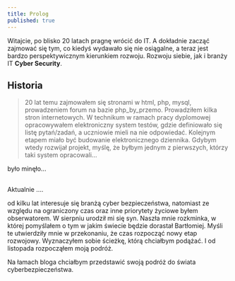 ```yaml
---
title: Prolog
published: true
---
```


Witajcie,
po blisko 20 latach pragnę wrócić do IT. A dokładnie zacząć zajmować się tym, co kiedyś wydawało się nie osiągalne, a teraz jest bardzo perspektywicznym kierunkiem rozwoju. Rozwoju siebie, jak i branży IT **Cyber Security**.

## [](#header-2)Historia
>20 lat temu zajmowałem się stronami w html, php, mysql, prowadzeniem forum na bazie php_by_przemo. Prowadziłem kilka stron internetowych. 
>W technikum w ramach pracy dyplomowej opracowywałem elektroniczny system testów, gdzie definiowało się listę pytań/zadań, a uczniowie mieli na nie odpowiedać. Kolejnym etapem miało być budowanie elektronicznego dziennika. Gdybym wtedy rozwijał projekt, myślę, że byłbym jednym z pierwszych, którzy taki system opracowali...
>

było minęło...
##

Aktualnie ....

od kilku lat interesuje się branżą cyber bezpieczeństwa, natomiast ze względu na ograniczony czas oraz inne priorytety życiowe byłem obserwatorem.
W sierpniu urodził mi się syn. Naszła mnie rozkminka, w której  pomyślałem o tym w jakim świecie będzie dorastał Bartłomiej. 
Myśli te utwierdziły mnie w przekonaniu, że czas rozpocząć nowy etap rozwojowy. 
Wyznaczyłem sobie ścieżkę, którą chciałbym podążać.
I od listopada rozpocząłem moją podróż.

Na łamach bloga chciałbym przedstawić swoją podróż do świata cyberbezpieczeństwa.
